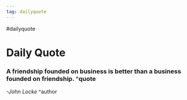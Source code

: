```yaml
---
tag: dailyquote
---
```


#dailyquote

# Daily Quote

### A friendship founded on business is better than a business founded on friendship. ^quote
*-John Locke* ^author
